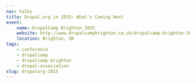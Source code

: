 ```yaml
---
nav: talks
title: Drupal.org in 2015: What's Coming Next
event:
    name: DrupalCamp Brighton 2015
    website: http://www.drupalcampbrighton.co.uk/drupalcamp-brighton-2015
    location: Brighton, UK
tags:
    - conference
    - drupalcamp
    - drupalcamp-brighton
    - drupal-association
slug: drupalorg-2015
---
```

